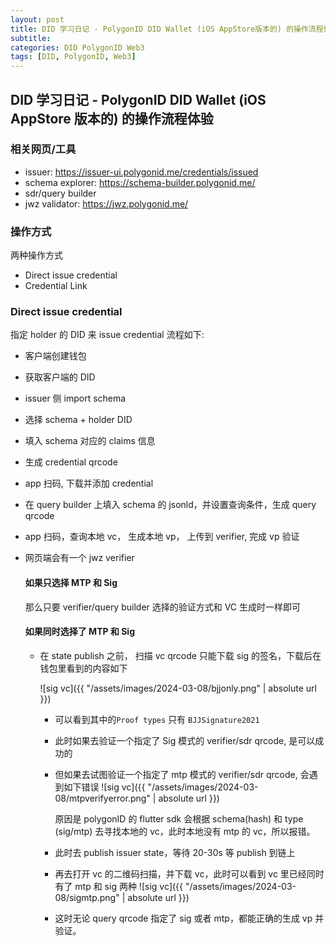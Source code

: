 ```yaml
---
layout: post
title: DID 学习日记 - PolygonID DID Wallet (iOS AppStore版本的) 的操作流程体验
subtitle:
categories: DID PolygonID Web3
tags: [DID, PolygonID, Web3]
---
```


## DID 学习日记 - PolygonID DID Wallet (iOS AppStore 版本的) 的操作流程体验

### 相关网页/工具

- issuer: <https://issuer-ui.polygonid.me/credentials/issued>
- schema explorer: <https://schema-builder.polygonid.me/>
- sdr/query builder
- jwz validator: <https://jwz.polygonid.me/>

### 操作方式

两种操作方式

- Direct issue credential
- Credential Link

### Direct issue credential

指定 holder 的 DID 来 issue credential
流程如下:

- 客户端创建钱包
- 获取客户端的 DID
- issuer 侧 import schema
- 选择 schema + holder DID
- 填入 schema 对应的 claims 信息
- 生成 credential qrcode
- app 扫码, 下载并添加 credential
- 在 query builder 上填入 schema 的 jsonld，并设置查询条件，生成 query qrcode
- app 扫码，查询本地 vc， 生成本地 vp， 上传到 verifier, 完成 vp 验证
- 网页端会有一个 jwz verifier

  #### 如果只选择 MTP 和 Sig

  那么只要 verifier/query builder 选择的验证方式和 VC 生成时一样即可

  #### 如果同时选择了 MTP 和 Sig

  - 在 state publish 之前， 扫描 vc qrcode 只能下载 sig 的签名，下载后在钱包里看到的内容如下

    ![sig vc]({{ "/assets/images/2024-03-08/bjjonly.png" | absolute url }})

    - 可以看到其中的`Proof types` 只有 `BJJSignature2021`

    - 此时如果去验证一个指定了 Sig 模式的 verifier/sdr qrcode, 是可以成功的

    - 但如果去试图验证一个指定了 mtp 模式的 verifier/sdr qrcode, 会遇到如下错误
      ![sig vc]({{ "/assets/images/2024-03-08/mtpverifyerror.png" | absolute url }})

      原因是 polygonID 的 flutter sdk 会根据 schema(hash) 和 type (sig/mtp) 去寻找本地的 vc，此时本地没有 mtp 的 vc，所以报错。

    - 此时去 publish issuer state，等待 20-30s 等 publish 到链上
    - 再去打开 vc 的二维码扫描，并下载 vc，此时可以看到 vc 里已经同时有了 mtp 和 sig 两种
      ![sig vc]({{ "/assets/images/2024-03-08/sigmtp.png" | absolute url }})

    - 这时无论 query qrcode 指定了 sig 或者 mtp，都能正确的生成 vp 并验证。
